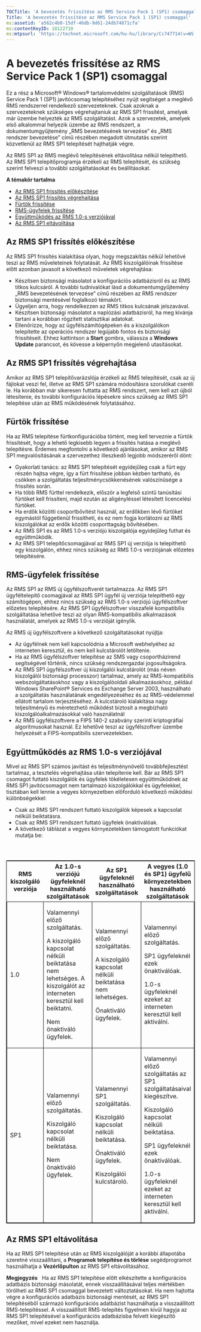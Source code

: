```yaml
---
TOCTitle: 'A bevezetés frissítése az RMS Service Pack 1 (SP1) csomaggal'
Title: 'A bevezetés frissítése az RMS Service Pack 1 (SP1) csomaggal'
ms:assetid: 'a562c4b0-15df-46db-9d61-24db74871cfa'
ms:contentKeyID: 18122710
ms:mtpsurl: 'https://technet.microsoft.com/hu-hu/library/Cc747714(v=WS.10)'
---
```


A bevezetés frissítése az RMS Service Pack 1 (SP1) csomaggal
============================================================

Ez a rész a Microsoft® Windows® tartalomvédelmi szolgáltatások (RMS) Service Pack 1 (SP1) javítócsomag telepítéséhez nyújt segítséget a meglévő RMS rendszerrel rendelkező szervezeteknek. Csak azoknak a szervezeteknek szükséges végrehajtaniuk az RMS SP1 frissítést, amelyek már üzembe helyezték az RMS szolgáltatást. Azok a szervezetek, amelyek első alkalommal helyezik üzembe az RMS rendszert, a dokumentumgyűjtemény „RMS bevezetésének tervezése” és „RMS rendszer bevezetése” című részében megadott útmutatás szerint közvetlenül az RMS SP1 telepítését hajthatják végre.

Az RMS SP1 az RMS meglévő telepítésének eltávolítása nélkül telepíthető. Az RMS SP1 telepítőprogramja érzékeli az RMS telepítését, és szükség szerint felveszi a további szolgáltatásokat és beállításokat.

**A témakör tartalma**

-   [Az RMS SP1 frissítés előkészítése](#bkmk_1)
-   [Az RMS SP1 frissítés végrehajtása](#bkmk_2)
-   [Fürtök frissítése](#bkmk_3)
-   [RMS-ügyfelek frissítése](#bkmk_4)
-   [Együttműködés az RMS 1.0-s verziójával](#bkmk_5)
-   [Az RMS SP1 eltávolítása](#bkmk_6)

<span id="BKMK_1"></span>
Az RMS SP1 frissítés előkészítése
---------------------------------

Az RMS SP1 frissítés kialakítása olyan, hogy megszakítás nélkül lehetővé teszi az RMS műveleteinek folytatását. Az RMS kiszolgálóinak frissítése előtt azonban javasolt a következő műveletek végrehajtása:

-   Készítsen biztonsági másolatot a konfigurációs adatbázisról és az RMS titkos kulcsáról. A további tudnivalókat lásd a dokumentumgyűjtemény „RMS bevezetésének tervezése” című részében az RMS rendszer biztonsági mentésével foglalkozó témakört.
-   Ügyeljen arra, hogy rendelkezzen az RMS titkos kulcsának jelszavával.
-   Készítsen biztonsági másolatot a naplózási adatbázisról, ha meg kívánja tartani a korábban rögzített statisztikai adatokat.
-   Ellenőrizze, hogy az ügyfélszámítógépeken és a kiszolgálókon telepítette az operációs rendszer legújabb fontos és biztonsági frissítéseit. Ehhez kattintson a **Start** gombra, válassza a **Windows Update** parancsot, és kövesse a képernyőn megjelenő utasításokat.

<span id="BKMK_2"></span>
Az RMS SP1 frissítés végrehajtása
---------------------------------

Amikor az RMS SP1 telepítővarázslója érzékeli az RMS telepítését, csak az új fájlokat veszi fel, illetve az RMS SP1 számára módosításra szorulókat cseréli le. Ha korábban már sikeresen futtatta az RMS rendszert, nem kell azt újból létesítenie, és további konfigurációs lépésekre sincs szükség az RMS SP1 telepítése után az RMS működésének folytatásához.

<span id="BKMK_3"></span>
Fürtök frissítése
-----------------

Ha az RMS telepítése fürtkonfigurációba történt, meg kell terveznie a fürtök frissítését, hogy a lehető legkisebb legyen a frissítés hatása a meglévő telepítésre. Érdemes megfontolni a következő ajánlásokat, amikor az RMS SP1 megvalósításának a szervezethez illeszkedő legjobb módszeréről dönt:

-   Gyakorlati tanács: az RMS SP1 telepítését egyidejűleg csak a fürt egy részén hajtsa végre, így a fürt frissítése jobban kézben tartható, és csökken a szolgáltatás teljesítménycsökkenésének valószínűsége a frissítés során.
-   Ha több RMS fürttel rendelkezik, először a legfelső szintű tanúsítási fürtöket kell frissíteni, majd ezután az aligényléssel létesített licencelési fürtöket.
-   Ha erdők közötti csoportbővítést használ, az erdőkben lévő fürtöket egymástól függetlenül frissítheti, és ez nem fogja korlátozni az RMS kiszolgálókat az erdők közötti csoporttagság bővítésében.
-   Az RMS SP1 és az RMS 1.0-s verziójú kiszolgálója egyidejűleg futhat és együttműködik.
-   Az RMS SP1 telepítőcsomagjával az RMS SP1 új verziója is telepíthető egy kiszolgálón, ehhez nincs szükség az RMS 1.0-s verziójának előzetes telepítésére.

<span id="BKMK_4"></span>
RMS-ügyfelek frissítése
-----------------------

Az RMS SP1 az RMS új ügyfélszoftverét tartalmazza. Az RMS SP1 ügyféltelepítő csomagjával az RMS SP1 ügyfél új verziója telepíthető egy számítógépen, ehhez nincs szükség az RMS 1.0-s verziójú ügyfélszoftver előzetes telepítésére. Az RMS SP1 ügyfélszoftver visszafelé kompatibilis szolgáltatása lehetővé teszi az olyan RMS-kompatibilis alkalmazások használatát, amelyek az RMS 1.0-s verzióját igénylik.

Az RMS új ügyfélszoftvere a következő szolgáltatásokat nyújtja:

-   Az ügyfélnek nem kell kapcsolódnia a Microsoft webhelyéhez az interneten keresztül, és nem kell kulcstárolót letöltenie.
-   Ha az RMS ügyfélszoftver telepítése az SMS vagy csoportházirend segítségével történik, nincs szükség rendszergazdai jogosultságokra.
-   Az RMS SP1 ügyfélszoftver új kiszolgálói kulcstárolót (más néven kiszolgálói biztonsági processzor) tartalmaz, amely az RMS-kompatibilis webszolgáltatásokhoz vagy a kiszolgálóoldali alkalmazásokhoz, például Windows SharePoint® Services és Exchange Server 2003, használható a szolgáltatás használatának engedélyezéséhez és az RMS-védelemmel ellátott tartalom terjesztéséhez. A kulcstároló kialakítása nagy teljesítményű és méretezhető működést biztosít a megbízható kiszolgálóalkalmazásokkal való használatnál
-   Az RMS ügyfélszoftvere a FIPS 140-2 szabvány szerinti kriptográfiai algoritmusokat használ. Ez lehetővé teszi az ügyfélszoftver üzembe helyezését a FIPS-kompatibilis szervezetekben.

<span id="BKMK_5"></span>
Együttműködés az RMS 1.0-s verziójával
--------------------------------------

Mivel az RMS SP1 számos javítást és teljesítménynövelő továbbfejlesztést tartalmaz, a tesztelés végrehajtása után telepítenie kell. Bár az RMS SP1 csomagot futtató kiszolgálók és ügyfelek tökéletesen együttműködnek az RMS SP1 javítócsomagot nem tartalmazó kiszolgálókkal és ügyfelekkel, tisztában kell lennie a vegyes környezetben előforduló következő működési különbségekkel:

-   Csak az RMS SP1 rendszert futtató kiszolgálók képesek a kapcsolat nélküli beiktatásra.
-   Csak az RMS SP1 rendszert futtató ügyfelek önaktiválóak.
-   A következő táblázat a vegyes környezetekben támogatott funkciókat mutatja be:

###  

<p> </p>
<table style="border:1px solid black;">
<colgroup>
<col width="25%" />
<col width="25%" />
<col width="25%" />
<col width="25%" />
</colgroup>
<thead>
<tr class="header">
<th>RMS kiszolgáló verziója</th>
<th>Az 1.0-s verziójú ügyfeleknél használható szolgáltatások</th>
<th>Az SP1 ügyfeleknél használható szolgáltatások</th>
<th>A vegyes (1.0 és SP1) ügyfelű környezetekben használható szolgáltatások</th>
</tr>
</thead>
<tbody>
<tr class="odd">
<td style="border:1px solid black;"><p>1.0</p></td>
<td style="border:1px solid black;"><p>Valamennyi előző szolgáltatás.</p>
<p>A kiszolgáló kapcsolat nélküli beiktatása nem lehetséges. A kiszolgálót az interneten keresztül kell beiktatni.</p>
<p>Nem önaktiváló ügyfelek.</p></td>
<td style="border:1px solid black;"><p>Valamennyi előző szolgáltatás.</p>
<p>A kiszolgáló kapcsolat nélküli beiktatása nem lehetséges.</p>
<p>Önaktiváló ügyfelek.</p></td>
<td style="border:1px solid black;"><p>Valamennyi előző szolgáltatás.</p>
<p>SP1 ügyfeleknél ezek önaktiválóak.</p>
<p>1.0-s ügyfeleknél ezeket az interneten keresztül kell aktiválni.</p></td>
</tr>
<tr class="even">
<td style="border:1px solid black;"><p>SP1</p></td>
<td style="border:1px solid black;"><p>Valamennyi előző szolgáltatás.</p>
<p>Kiszolgáló kapcsolat nélküli beiktatása.</p>
<p>Nem önaktiváló ügyfelek.</p></td>
<td style="border:1px solid black;"><p>Valamennyi SP1 szolgáltatás.</p>
<p>Kiszolgáló kapcsolat nélküli beiktatása.</p>  
<p>Önaktiváló ügyfelek.</p>
<p>Kiszolgálói kulcstároló.</p></td>
<td style="border:1px solid black;"><p>Valamennyi előző szolgáltatás az SP1 szolgáltatásaival kiegészítve.</p>
<p>Kiszolgáló kapcsolat nélküli beiktatása.</p>  
<p>SP1 ügyfeleknél ezek önaktiválóak.</p>
<p>1.0-s ügyfeleknél ezeket az interneten keresztül kell aktiválni.</p></td>
</tr>
</tbody>
</table>
<p> </p>

<span id="BKMK_6"></span>
Az RMS SP1 eltávolítása
-----------------------

Ha az RMS SP1 telepítése után az RMS kiszolgálóját a korábbi állapotába szeretné visszaállítani, a **Programok telepítése és törlése** segédprogramot használhatja a **Vezérlőpulton** az RMS SP1 eltávolításához.

**Megjegyzés**   Ha az RMS SP1 telepítése előtt elkészítette a konfigurációs adatbázis biztonsági másolatát, ennek visszaállításával teljes mértékben törölheti az RMS SP1 csomaggal bevezetett változtatásokat. Ha nem hajtotta végre a konfigurációs adatbázis biztonsági mentését, az RMS SP1 telepítéséből származó konfigurációs adatbázist használhatja a visszaállított RMS-telepítéssel. A visszaállított RMS-telepítés figyelmen kívül hagyja az RMS SP1 telepítésével a konfigurációs adatbázisba felvett kiegészítő mezőket, mivel ezeket nem használja.
